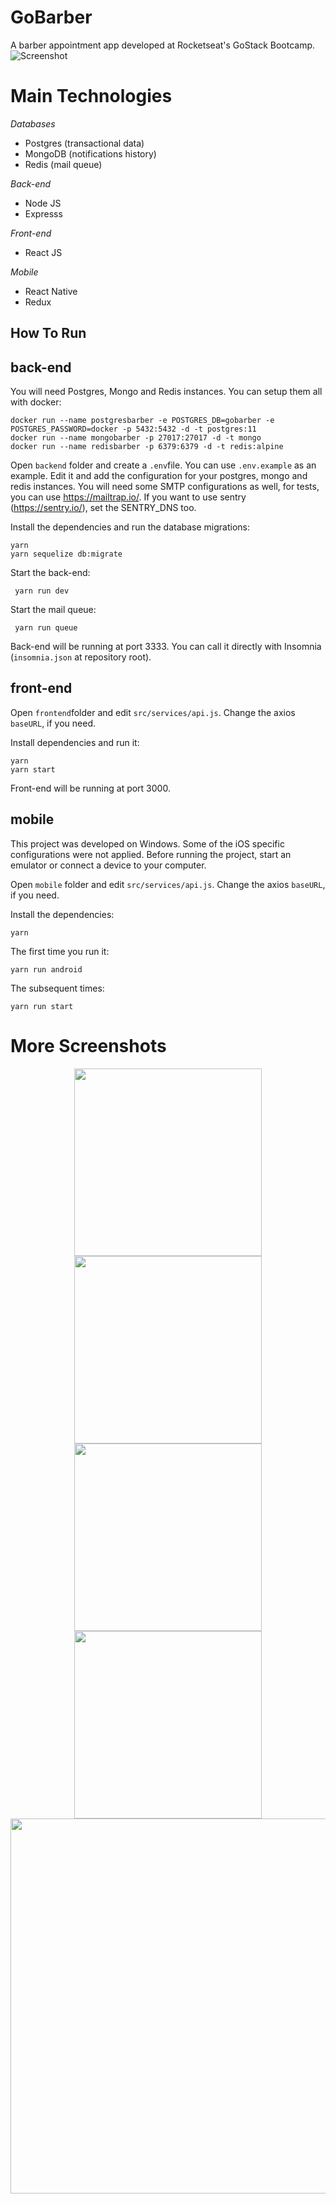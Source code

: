 # GoBarber
A barber appointment app developed at Rocketseat's GoStack Bootcamp.
![Screenshot](/.github/general_01.png)

# Main Technologies
*Databases*
- Postgres (transactional data)
- MongoDB (notifications history)
- Redis (mail queue)

*Back-end*
- Node JS
- Expresss

*Front-end*
- React JS

*Mobile*
- React Native
- Redux

## How To Run

## back-end
You will need Postgres, Mongo and Redis instances. You can setup them all with docker:
```
docker run --name postgresbarber -e POSTGRES_DB=gobarber -e POSTGRES_PASSWORD=docker -p 5432:5432 -d -t postgres:11
docker run --name mongobarber -p 27017:27017 -d -t mongo
docker run --name redisbarber -p 6379:6379 -d -t redis:alpine
```
Open `backend` folder and create a `.env`file. You can use `.env.example` as an example.
Edit it and add the configuration for your postgres, mongo and redis instances.
You will need some SMTP configurations as well, for tests, you can use https://mailtrap.io/.
If you want to use sentry (https://sentry.io/), set the SENTRY_DNS too.

Install the dependencies and run the database migrations:
```
yarn
yarn sequelize db:migrate
```
Start the back-end:
```
 yarn run dev
```
Start the mail queue:
```
 yarn run queue
```
Back-end will be running at port 3333. You can call it directly with Insomnia (`insomnia.json` at repository root).

## front-end
Open `frontend`folder and edit `src/services/api.js`. Change the axios `baseURL`, if you need.

Install dependencies and run it:
```
yarn
yarn start
```
Front-end will be running at port 3000.

## mobile
This project was developed on Windows. Some of the iOS specific configurations were not applied.
Before running the project, start an emulator or connect a device to your computer.

Open `mobile` folder and edit `src/services/api.js`. Change the axios `baseURL`, if you need.

Install the dependencies:
```
yarn
```
The first time you run it:
```
yarn run android
```
The subsequent times:
```
yarn run start
 ```
 
# More Screenshots
<p align="center">
<img src="/.github/mobile_01.png" width="300">
<img src="/.github/mobile_04.png" width="300">
<img src="/.github/mobile_05.png" width="300">
<img src="/.github/mobile_06.png" width="300">
<img src="/.github/web_03.png" width="600">
</p>
